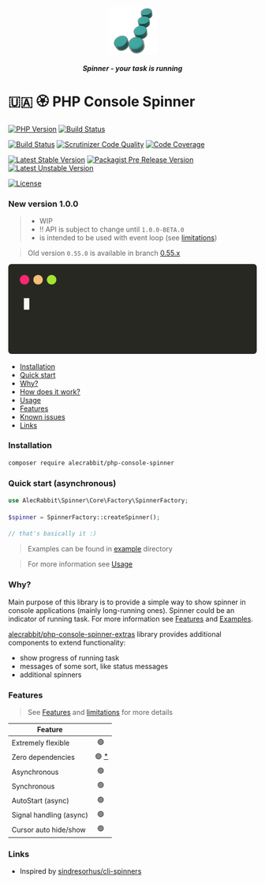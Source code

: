 <p align="center">
  <img alt="Logo" width="100" height="100" src="https://github.com/alecrabbit/php-console-spinner/raw/master/doc/image/logo/logo.png">
</p>

<p align="center">  
<b><i>Spinner - your task is running</i></b>
<br>
</p>

# 🇺🇦 🏵️ PHP Console Spinner

[![PHP Version](https://img.shields.io/packagist/php-v/alecrabbit/php-console-spinner/dev-master.svg)](https://php.net)
[![Build Status](https://github.com/alecrabbit/php-console-spinner/workflows/build/badge.svg)](https://github.com/alecrabbit/php-console-spinner/actions)

[![Build Status](https://scrutinizer-ci.com/g/alecrabbit/php-console-spinner/badges/build.png?b=master)](https://scrutinizer-ci.com/g/alecrabbit/php-console-spinner/build-status/master)
[![Scrutinizer Code Quality](https://scrutinizer-ci.com/g/alecrabbit/php-console-spinner/badges/quality-score.png?b=master)](https://scrutinizer-ci.com/g/alecrabbit/php-console-spinner/?branch=master)
[![Code Coverage](https://scrutinizer-ci.com/g/alecrabbit/php-console-spinner/badges/coverage.png?b=master)](https://scrutinizer-ci.com/g/alecrabbit/php-console-spinner/?branch=master)

[![Latest Stable Version](https://poser.pugx.org/alecrabbit/php-console-spinner/v/stable)](https://packagist.org/packages/alecrabbit/php-console-spinner)
[![Packagist Pre Release Version](https://img.shields.io/packagist/vpre/alecrabbit/php-console-spinner)](https://packagist.org/packages/alecrabbit/php-console-spinner)
[![Latest Unstable Version](https://poser.pugx.org/alecrabbit/php-console-spinner/v/unstable)](https://packagist.org/packages/alecrabbit/php-console-spinner)

[![License](https://poser.pugx.org/alecrabbit/php-console-spinner/license)](https://packagist.org/packages/alecrabbit/php-console-spinner)

### New version 1.0.0

> - WIP
> - ‼️ API is subject to change until `1.0.0-BETA.0`
> - is intended to be used with event loop (see [limitations](doc/limitations.md))

> Old version `0.55.0` is available in branch [0.55.x](https://github.com/alecrabbit/php-console-spinner/tree/0.55.x)

![demo](doc/image/demo/fpdemo.svg)

+ [Installation](#installation)
+ [Quick start](#quickstart)
+ [Why?](#why)
+ [How does it work?](doc/how_does_it_work.md)
+ [Usage](doc/usage.md)
+ [Features](#features)
+ [Known issues](doc/known_issues.md)
+ [Links](#links)

### <a name="installation"></a> Installation

```bash
composer require alecrabbit/php-console-spinner
```

### <a name="quickstart"></a> Quick start (asynchronous)

```php
use AlecRabbit\Spinner\Core\Factory\SpinnerFactory;

$spinner = SpinnerFactory::createSpinner();

// that's basically it :)
```

> Examples can be found in [example](example) directory

> For more information see [Usage](doc/usage.md)

### <a name="why"></a>Why?

Main purpose of this library is to provide a simple way to show spinner in console applications
(mainly long-running ones). Spinner could be an indicator of running task. For more information 
see [Features](doc/features.md) and [Examples](example).

[alecrabbit/php-console-spinner-extras](https://github.com/alecrabbit/php-console-spinner-extras) 
library provides additional components to extend functionality:
 - show progress of running task 
 - messages of some sort, like status messages
 - additional spinners

### <a name="features"></a> Features

> See [Features](doc/features.md) and [limitations](doc/limitations.md) for more details

| Feature                 |                             | 
|-------------------------|:---------------------------:|
| Extremely flexible      |            🟢️ ️            |  
| Zero dependencies ️     | 🟢️ [*](doc/limitations.md) |
| Asynchronous            |            🟢️ ️            |
| Synchronous             |            🟢️ ️            |
| AutoStart (async)       |            🟢️ ️            |
| Signal handling (async) |            🟢️ ️            |
| Cursor auto hide/show   |            🟢️ ️            |


### <a name="links"></a> Links

- Inspired by [sindresorhus/cli-spinners](https://github.com/sindresorhus/cli-spinners)

